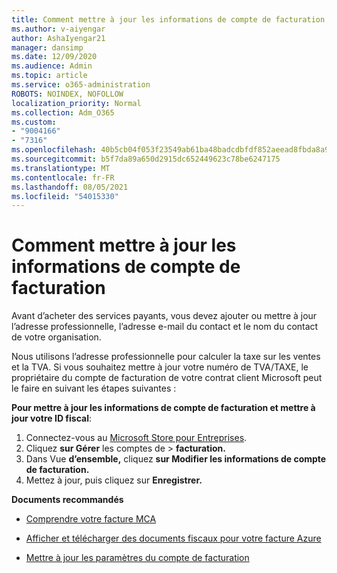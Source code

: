 ```yaml
---
title: Comment mettre à jour les informations de compte de facturation
ms.author: v-aiyengar
author: AshaIyengar21
manager: dansimp
ms.date: 12/09/2020
ms.audience: Admin
ms.topic: article
ms.service: o365-administration
ROBOTS: NOINDEX, NOFOLLOW
localization_priority: Normal
ms.collection: Adm_O365
ms.custom:
- "9004166"
- "7316"
ms.openlocfilehash: 40b5cb04f053f23549ab61ba48badcdbfdf852aeead8fbda8a94e6e5184a3e73
ms.sourcegitcommit: b5f7da89a650d2915dc652449623c78be6247175
ms.translationtype: MT
ms.contentlocale: fr-FR
ms.lasthandoff: 08/05/2021
ms.locfileid: "54015330"
---
```

# <a name="how-to-update-billing-account-information"></a>Comment mettre à jour les informations de compte de facturation

Avant d’acheter des services payants, vous devez ajouter ou mettre à jour l’adresse professionnelle, l’adresse e-mail du contact et le nom du contact de votre organisation.

Nous utilisons l’adresse professionnelle pour calculer la taxe sur les ventes et la TVA. Si vous souhaitez mettre à jour votre numéro de TVA/TAXE, le propriétaire du compte de facturation de votre contrat client Microsoft peut le faire en suivant les étapes suivantes :

**Pour mettre à jour les informations de compte de facturation et mettre à jour votre ID fiscal**:

1. Connectez-vous au [Microsoft Store pour Entreprises](https://businessstore.microsoft.com/).
1. Cliquez **sur Gérer** les comptes de  >  **facturation.**
1. Dans Vue **d’ensemble,** cliquez **sur Modifier les informations de compte de facturation.**
1. Mettez à jour, puis cliquez sur **Enregistrer.** 

**Documents recommandés**

- [Comprendre votre facture MCA](https://docs.microsoft.com/azure/cost-management-billing/understand/mca-understand-your-invoice)

- [Afficher et télécharger des documents fiscaux pour votre facture Azure](https://docs.microsoft.com/azure/cost-management-billing/understand/mca-download-tax-document)

- [Mettre à jour les paramètres du compte de facturation](https://docs.microsoft.com/microsoft-store/update-microsoft-store-for-business-account-settings)  
